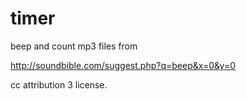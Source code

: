 # timer

beep and count mp3 files from 

http://soundbible.com/suggest.php?q=beep&x=0&y=0

cc attribution 3 license. 
